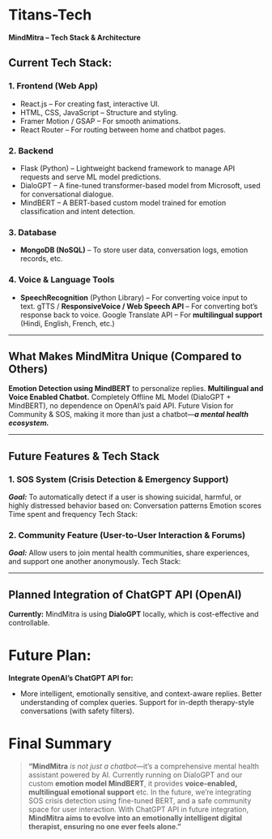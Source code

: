 # Titans-Tech
<b>MindMitra – Tech Stack & Architecture</b>

## Current Tech Stack:

### 1. Frontend (Web App)
<ul>
<li>React.js – For creating fast, interactive UI.</li>
<li>HTML, CSS, JavaScript – Structure and styling.</li>
<li>Framer Motion / GSAP – For smooth animations.</li>
<li>React Router – For routing between home and chatbot pages.</li>
</ul>


### 2. Backend
<ul>
<li>Flask (Python) – Lightweight backend framework to manage API requests and serve ML model predictions.</li>
<li>DialoGPT – A fine-tuned transformer-based model from Microsoft, used for conversational dialogue.</li>
<li>MindBERT – A BERT-based custom model trained for emotion classification and intent detection.</li>
</ul>

### 3. Database
<ul>
<li><b>MongoDB (NoSQL)</b> – To store user data, conversation logs, emotion records, etc.</li>
</ul>


### 4. Voice & Language Tools
<ul>
<li><b>SpeechRecognition</b> (Python Library) – For converting voice input to text.
gTTS / <b>ResponsiveVoice / Web Speech API</b> – For converting bot’s response back to voice.
Google Translate API – For <b>multilingual support</b> (Hindi, English, French, etc.)</li>
</ul>


---

## What Makes MindMitra Unique (Compared to Others)
<b>Emotion Detection using MindBERT</b> to personalize replies.
<b>Multilingual and Voice Enabled Chatbot.</b>
Completely Offline ML Model (DialoGPT + MindBERT), no dependence on OpenAI’s paid API.
Future Vision for Community & SOS, making it more than just a chatbot—<b><i>a mental health ecosystem.</i></b>


---

## Future Features & Tech Stack

### 1. SOS System (Crisis Detection & Emergency Support)

<i><b>Goal:</b></i>
To automatically detect if a user is showing suicidal, harmful, or highly distressed behavior based on:
Conversation patterns
Emotion scores
Time spent and frequency
Tech Stack:

### 2. Community Feature (User-to-User Interaction & Forums)

<i><b>Goal:</b></i>
Allow users to join mental health communities, share experiences, and support one another anonymously.
Tech Stack:


---

## Planned Integration of ChatGPT API (OpenAI)

<b>Currently:</b>
MindMitra is using <b>DialoGPT</b> locally, which is cost-effective and controllable.


# Future Plan:

<b>Integrate OpenAI’s ChatGPT API for:</b>
<ul>
<li>More intelligent, emotionally sensitive, and context-aware replies.
Better understanding of complex queries.
Support for in-depth therapy-style conversations (with safety filters).</li>
</ul>



# Final Summary 

> <b>“MindMitra</b> <i>is not just a chatbot</i>—it’s a comprehensive mental health assistant powered by AI. Currently running on DialoGPT and our custom <b>emotion model MindBERT</b>, it provides <b>voice-enabled, multilingual emotional support</b> etc. In the future, we’re integrating SOS crisis detection using fine-tuned BERT, and a safe community space for user interaction. With ChatGPT API in future integration, <b>MindMitra aims to evolve into an emotionally intelligent digital therapist, ensuring no one ever feels alone.”</b>
